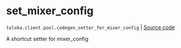 # set_mixer_config
`toloka.client.pool.codegen_setter_for_mixer_config` | [Source code](https://github.com/Toloka/toloka-kit/blob/v1.2.3/src/client/pool/__init__.py#L0)

A shortcut setter for mixer_config

